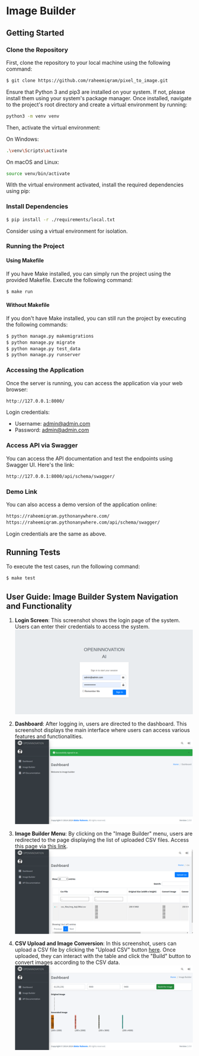 # Image Builder

## Getting Started

### Clone the Repository
First, clone the repository to your local machine using the following command:

```bash
$ git clone https://github.com/raheemiqram/pixel_to_image.git
```

Ensure that Python 3 and pip3 are installed on your system. If not, please install them using your system's package manager. Once installed, navigate to the project's root directory and create a virtual environment by running:

```bash
python3 -m venv venv
```

Then, activate the virtual environment:

On Windows:
```bash
.\venv\Scripts\activate
```

On macOS and Linux:
```bash
source venv/bin/activate
```

With the virtual environment activated, install the required dependencies using pip:

### Install Dependencies

```bash
$ pip install -r ./requirements/local.txt
```

Consider using a virtual environment for isolation.

### Running the Project

#### Using Makefile
If you have Make installed, you can simply run the project using the provided Makefile. Execute the following command:

```bash
$ make run
```

#### Without Makefile
If you don't have Make installed, you can still run the project by executing the following commands:

```bash
$ python manage.py makemigrations
$ python manage.py migrate
$ python manage.py test_data
$ python manage.py runserver
```

### Accessing the Application

Once the server is running, you can access the application via your web browser:

```bash
http://127.0.0.1:8000/
```

Login credentials:

- Username: admin@admin.com
- Password: admin@admin.com

### Access API via Swagger

You can access the API documentation and test the endpoints using Swagger UI. Here's the link:

```bash
http://127.0.0.1:8000/api/schema/swagger/
```

### Demo Link

You can also access a demo version of the application online:

```bash
https://raheemiqram.pythonanywhere.com/
https://raheemiqram.pythonanywhere.com/api/schema/swagger/
```

Login credentials are the same as above.

## Running Tests

To execute the test cases, run the following command:

```bash
$ make test
```

## User Guide: Image Builder System Navigation and Functionality

1. **Login Screen**: This screenshot shows the login page of the system. Users can enter their credentials to access the system.
   ![Login Page](readme_data/1.png)

2. **Dashboard**: After logging in, users are directed to the dashboard. This screenshot displays the main interface where users can access various features and functionalities.
   ![Dashboard](readme_data/2.png)

3. **Image Builder Menu**: By clicking on the "Image Builder" menu, users are redirected to the page displaying the list of uploaded CSV files. Access this page via [this link](https://raheemiqram.pythonanywhere.com/dashboard/image_builder/list/).
   ![Image Builder Menu](readme_data/3.png)

4. **CSV Upload and Image Conversion**: In this screenshot, users can upload a CSV file by clicking the "Upload CSV" button [here](https://raheemiqram.pythonanywhere.com/dashboard/image_builder/upload/). Once uploaded, they can interact with the table and click the "Build" button to convert images according to the CSV data.
   ![CSV Upload and Image Conversion](readme_data/4.png)